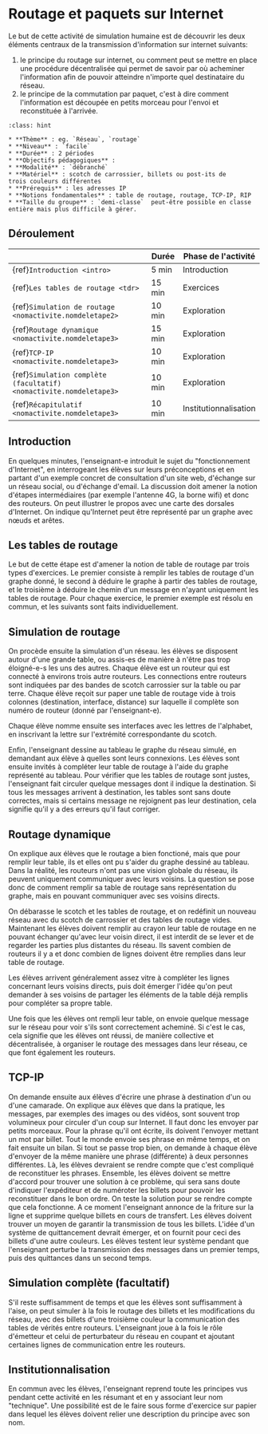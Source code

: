 # Routage et paquets sur Internet


Le but de cette activité de simulation humaine est de découvrir
les deux éléments centraux de la transmission d'information sur internet
suivants:

1. le principe du routage sur internet, ou comment peut se mettre en place une
procédure décentralisée qui permet de savoir par où acheminer l'information
afin de pouvoir atteindre n'importe quel destinataire du réseau. 
1. le principe de la commutation par paquet, c'est à dire comment l'information
est découpée en petits morceau pour l'envoi et reconstituée à l'arrivée. 

```{admonition} Notice
:class: hint

* **Thème** : eg. `Réseau`, `routage`
* **Niveau** : `facile`
* **Durée** : 2 périodes
* **Objectifs pédagogiques** : 
* **Modalité** : `débranché`
* **Matériel** : scotch de carrossier, billets ou post-its de
trois couleurs différentes
* **Prérequis** : les adresses IP
* **Notions fondamentales** : table de routage, routage, TCP-IP, RIP
* **Taille du groupe** : `demi-classe`  peut-être possible en classe entière mais plus difficile à gérer. 
```

## Déroulement


|                                       | Durée  | Phase de l'activité   | 
|---------------------------------------|------ |---------------------|
| {ref}`Introduction <intro>`| 5 min  | Introduction   |
| {ref}`Les tables de routage <tdr>`| 15 min  | Exercices   |
| {ref}`Simulation de routage <nomactivite.nomdeletape2>`| 10 min  | Exploration    |
| {ref}`Routage dynamique <nomactivite.nomdeletape3>`| 15 min         | Exploration                     |
| {ref}`TCP-IP <nomactivite.nomdeletape3>`| 10 min    | Exploration                 |
| {ref}`Simulation complète (facultatif) <nomactivite.nomdeletape3>`| 10 min    | Exploration                 |
| {ref}`Récapitulatif <nomactivite.nomdeletape3>`| 10 min   | Institutionnalisation |



## Introduction
En quelques minutes, l'enseignant-e introduit le sujet du "fonctionnement d'Internet", en interrogeant les élèves
sur leurs préconceptions et en partant d'un exemple concret de consultation d'un site web, d'échange sur un
réseau social, ou d'échange d'email. La discussion doit amener la notion d'étapes intermédiaires (par exemple
l'antenne 4G, la borne wifi) et donc des routeurs. On peut illustrer le propos avec une carte des dorsales d'Internet. 
On indique qu'Internet peut être représenté par un graphe avec nœuds et arêtes. 


## Les tables de routage

Le but de cette étape est d'amener la notion de table de routage par trois types d'exercices. Le premier consiste à
remplir les tables de routage d'un graphe donné, le second à déduire le graphe à partir des tables de routage, et
le troisième à déduire le chemin d'un message en n'ayant uniquement les tables de routage. Pour chaque exercice, le
premier exemple est résolu en commun, et les suivants sont faits individuellement. 


## Simulation de routage
On procède ensuite la simulation d'un réseau. les élèves se disposent autour d'une grande table, ou assis-es de
manière à n'être pas trop éloigné-e-s les uns des autres. Chaque élève est un routeur qui est connecté à environs
trois autre routeurs. Les connections entre routeurs sont indiquées par des bandes de scotch carrossier sur la table
ou par terre. Chaque élève reçoit sur paper une table de routage vide à trois colonnes
(destination, interface, distance) sur laquelle il complète son numéro de routeur (donné par l'enseignant-e). 

Chaque élève nomme ensuite ses interfaces avec les lettres de l'alphabet, en inscrivant la lettre sur l'extrémité
correspondante du scotch. 

Enfin, l'enseignant dessine au tableau le graphe du réseau simulé, en demandant aux élève à quelles sont leurs connexions.
Les élèves sont ensuite invités à compléter leur table de routage à l'aide du graphe représenté au tableau. Pour vérifier
que les tables de routage sont justes, l'enseignant fait circuler quelque messages dont il indique la destination. Si
tous les messages arrivent à destination, les tables sont sans doute correctes, mais si certains message ne rejoignent
pas leur destination, cela signifie qu'il y a des erreurs qu'il faut corriger. 

## Routage dynamique

On explique aux élèves que le routage a bien fonctioné, mais que pour remplir leur table, ils et elles ont pu s'aider du
graphe dessiné au tableau. Dans la réalité, les routeurs n'ont pas une vision globale du réseau, ils peuvent uniquement
communiquer avec leurs voisins. La question se pose donc de comment remplir sa table de routage sans représentation
du graphe, mais en pouvant communiquer avec ses voisins directs. 

On débarasse le scotch et les tables de routage, et on redéfinit un nouveau réseau avec du scotch de carrossier
et des tables de routage vides. Maintenant les élèves doivent remplir au crayon leur table de routage en ne pouvant échanger qu'avec leur
voisin direct, il est interdit de se lever et de regarder les parties plus distantes du réseau. Ils savent combien de routeurs
il y a et donc combien de lignes doivent être remplies dans leur table de routage. 

Les élèves arrivent généralement assez vitre à compléter les lignes concernant leurs voisins directs, puis doit émerger l'idée qu'on peut
demander à ses voisins de partager les éléments de la table déjà remplis pour compléter sa propre table. 

Une fois que les élèves ont rempli leur table, on envoie quelque message sur le réseau pour voir s'ils sont correctement acheminé. Si c'est
le cas, cela signifie que les élèves ont réussi, de manière collective et décentralisée, à organiser le routage des messages
dans leur réseau, ce que font également les routeurs. 

## TCP-IP

On demande ensuite aux élèves d'écrire une phrase à destination d'un ou d'une camarade. 
On explique aux élèves que dans la pratique, les messages, par exemples des images ou des vidéos,
sont souvent trop volumineux pour circuler d'un coup sur Internet. Il faut donc les envoyer par petits
morceaux. Pour la phrase qu'il ont écrite, ils doivent l'envoyer mettant un mot par billet. Tout le monde
envoie ses phrase en même temps, et on fait ensuite un bilan. Si tout se passe trop bien, on demande à chaque
élève d'envoyer de la même manière une phrase (différente) à deux personnes différentes. 
Là, les élèves devraient se rendre compte que c'est compliqué de reconstituer les phrases. Ensemble, les élèves
doivent se mettre d'accord pour trouver une solution à ce problème, qui sera sans doute d'indiquer l'expéditeur
et de numéroter les billets pour pouvoir les reconstituer dans le bon ordre. On teste la solution pour se rendre
compte que cela fonctionne. A ce moment l'enseignant annonce de la friture sur la ligne et supprime quelque billets
en cours de transfert. Les élèves doivent trouver un moyen de garantir la transmission de tous les billets. L'idée
d'un système de quittancement devrait émerger, et on fournit pour ceci des billets d'une autre couleurs. Les élèves
testent leur système pendant que l'enseignant perturbe la transmission des messages dans un premier temps, puis des
quittances dans un second temps. 

## Simulation complète (facultatif)
S'il reste suffisamment de temps et que les élèves sont suffisamment à l'aise,
on peut simuler à la fois le routage des billets et les modifications du réseau, avec des billets d'une troisième couleur
la communication des tables de vérités entre routeurs. L'enseignant joue à la fois le rôle d'émetteur et celui de perturbateur
du réseau en coupant et ajoutant certaines lignes de communication entre les routeurs. 

## Institutionnalisation
En commun avec les élèves, l'enseignant reprend toute les principes vus pendant cette activité en les résumant et en y associant
leur nom "technique". Une possibilité est de le faire sous forme d'exercice sur papier dans lequel les élèves doivent relier une description
du principe avec son nom. 


